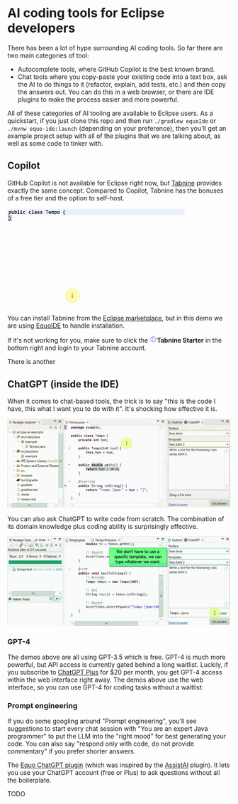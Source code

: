 # AI coding tools for Eclipse developers

There has been a lot of hype surrounding AI coding tools. So far there are two main categories of tool:

- Autocomplete tools, where GitHub Copilot is the best known brand.
- Chat tools where you copy-paste your existing code into a text box, ask the AI to do things to it (refactor, explain, add tests, etc.) and then copy the answers out. You can do this in a web browser, or there are IDE plugins to make the process easier and more powerful.

All of these categories of AI tooling are available to Eclipse users. As a quickstart, if you just clone this repo and then run `./gradlew equoIde` or `./mvnw equo-ide:launch` (depending on your preference), then you'll get an example project setup with all of the plugins that we are talking about, as well as some code to tinker with.

## Copilot

GitHub Copilot is not available for Eclipse right now, but [Tabnine](https://www.tabnine.com/) provides exactly the same concept. Compared to Copilot, Tabnine has the bonuses of a free tier and the option to self-host.

<img src="images/tabnine-demo.gif" width="400px">

You can install Tabnine from the [Eclipse marketplace](https://marketplace.eclipse.org/content/tabnine-ai-assistant-software-developers), but in this demo we are using [EquoIDE](https://github.com/equodev/equo-ide#quickstart) to handle installation.

If it's not working for you, make sure to click the <img src="images/tabnine-logo.png" height="16px">**Tabnine Starter** in the bottom right and login to your Tabnine account.

There is another 

## ChatGPT (inside the IDE)

When it comes to chat-based tools, the trick is to say "this is the code I have, this what I want you to do with it". It's shocking how effective it is.

![ChatGPT for generating a unit test](images/chatgpt-junit.gif)

You can also ask ChatGPT to write code from scratch. The combination of its domain knowledge plus coding ability is surprisingly effective.

![ChatGPT for writing code from scratch](images/chatgpt-freeform.gif)

### GPT-4

The demos above are all using GPT-3.5 which is free. GPT-4 is much more powerful, but API access is currently gated behind a long waitlist. Luckily, if you subscribe to [ChatGPT Plus](https://chat.openai.com/) for $20 per month, you get GPT-4 access within the web interface right away. The demos above use the web interface, so you can use GPT-4 for coding tasks without a waitlist.

### Prompt engineering

If you do some googling around "Prompt engineering", you'll see suggestions to start every chat session with "You are an expert Java programmer" to put the LLM into the "right mood" for best generating your code. You can also say "respond only with code, do not provide commentary" if you prefer shorter answers.

The [Equo ChatGPT plugin](https://github.com/equodev/equo-ide-chatgpt) (which was inspired by the [AssistAI](https://github.com/gradusnikov/eclipse-chatgpt-plugin) plugin). It lets you use your ChatGPT account (free or Plus) to ask questions without all the boilerplate.

TODO